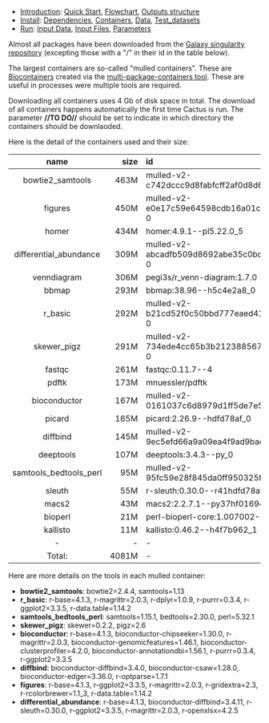 

* [Introduction](/README.md): [Quick Start](/docs/1_Intro/Quick_start.md), [Flowchart](/docs/1_Intro/Flowchart.md), [Outputs structure](/docs/1_Intro/Outputs_structure.md)
* [Install](/docs/2_Install/2_Install.md): [Dependencies](/docs/2_Install/Dependencies.md), [Containers](/docs/2_Install/Containers.md), [Data](/docs/2_Install/Data.md), [Test_datasets](/docs/2_Install/Test_datasets.md)
* [Run](/docs/3_Run/3_Run.md): [Input Data](/docs/3_Run/Input_data.md), [Input Files](/docs/3_Run/Input_files.md), [Parameters](/docs/3_Run/Parameters.md)

[](END_OF_MENU)

Almost all packages have been downloaded from the [Galaxy singularity repository](https://depot.galaxyproject.org/singularity/) (excepting those with a "/" in their id in the table below). 

The largest containers are so-called "mulled containers". These are [Biocontainers](https://biocontainers-edu.readthedocs.io/en/latest/introduction.html) created via the [multi-package-containers tool](https://github.com/BioContainers/multi-package-containers). These are useful in processes were multiple tools are required. 

Downloading all containers uses 4 Gb of disk space in total. The download of all containers happens automatically the first time Cactus is run. The parameter **//TO DO//** should be set to indicate in which directory the containers should be downlaoded.

Here is the detail of the containers used and their size:


|          name          |  size|id                                                                                            |
|:----------------------:|-----:|:---------------------------------------------------------------------------------------------|
|    bowtie2_samtools    |  463M|mulled-v2-c742dccc9d8fabfcff2af0d8d6799dbc711366cf:b6524911af823c7c52518f6c886b86916d062940-0 |
|        figures         |  450M|mulled-v2-e0e17c59e64598cdb16a01c347c673dd021f778a:0dd10d4b12b50eec83ccd1f7b7740a08f2703bdf-0 |
|         homer          |  434M|homer:4.9.1--pl5.22.0_5                                                                       |
| differential_abundance |  309M|mulled-v2-abcadfb509d8692abe35c0bd02689ab7756d85f8:1b35d287a7c9c53a258be40306bdca167e2e078a-0 |
|      venndiagram       |  306M|pegi3s/r_venn-diagram:1.7.0                                                                   |
|         bbmap          |  293M|bbmap:38.96--h5c4e2a8_0                                                                       |
|        r_basic         |  292M|mulled-v2-b21cd52f0c50bbd777eaed41c0b8228b84cff4bd:b09be1d801d248a5a61257583e629f17052d8181-0 |
|      skewer_pigz       |  291M|mulled-v2-734ede4cc65b3b212388567aac99f6182e023a8f:26fbad413ebdf8aee65d8aa554d52a4f69548508-0 |
|         fastqc         |  261M|fastqc:0.11.7--4                                                                              |
|         pdftk          |  173M|mnuessler/pdftk                                                                               |
|      bioconductor      |  167M|mulled-v2-0161037c6d8979d1ff5de7e591f5adfb3ffe38b8:e1ff5a8d5dbc70e1e5e403fb8caf20aa575b132b-0 |
|         picard         |  165M|picard:2.26.9--hdfd78af_0                                                                     |
|        diffbind        |  145M|mulled-v2-9ec5efd66a9a09ea4f9ad9bad5485675f031aeb4:cf736786cecad89eca5fea6d119a837e4bad7c08-0 |
|       deeptools        |  107M|deeptools:3.4.3--py_0                                                                         |
| samtools_bedtools_perl |   95M|mulled-v2-95fc59e28f845da0ff950325f8138eff9cedff14:0bc453d1b98bff9aef79c31f643f6b9f93bc7fbd-0 |
|         sleuth         |   55M|r-sleuth:0.30.0--r41hdfd78af_5                                                                |
|         macs2          |   43M|macs2:2.2.7.1--py37hf01694f_1                                                                 |
|        bioperl         |   21M|perl-bioperl-core:1.007002--pl5321hdfd78af_4                                                  |
|        kallisto        |   11M|kallisto:0.46.2--h4f7b962_1                                                                   |
|           -            |     -|-                                                                                             |
|         Total:         | 4081M|-                                                                                             |



Here are more details on the tools in each mulled container:
  - **bowtie2_samtools**: bowtie2=2.4.4, samtools=1.13    
  - **r_basic**: r-base=4.1.3, r-magrittr=2.0.3, r-dplyr=1.0.9, r-purrr=0.3.4, r-ggplot2=3.3.5, r-data.table=1.14.2
  - **samtools_bedtools_perl**: samtools=1.15.1, bedtools=2.30.0, perl=5.32.1
  - **skewer_pigz**: skewer=0.2.2, pigz=2.6
  - **bioconductor**: r-base=4.1.3, bioconductor-chipseeker=1.30.0, r-magrittr=2.0.3, bioconductor-genomicfeatures=1.46.1, bioconductor-clusterprofiler=4.2.0, bioconductor-annotationdbi=1.56.1, r-purrr=0.3.4, r-ggplot2=3.3.5
  - **diffbind**: bioconductor-diffbind=3.4.0, bioconductor-csaw=1.28.0, bioconductor-edger=3.36.0, r-optparse=1.7.1
  - **figures**: r-base=4.1.3, r-ggplot2=3.3.5, r-magrittr=2.0.3, r-gridextra=2.3, r-rcolorbrewer=1.1_3, r-data.table=1.14.2
  - **differential_abundance**: r-base=4.1.3, bioconductor-diffbind=3.4.11, r-sleuth=0.30.0, r-ggplot2=3.3.5, r-magrittr=2.0.3, r-openxlsx=4.2.5


<!--

workspace=/home/jersal/workspace
software=$workspace/cactus/software/
containers_dir=$workspace/singularity_containers/
containers_file=$software/conf/containers.config
containers_info_dir=$software/docs/util/containers
containers_info=$containers_info_dir/containers_info.tsv
galaxy_info=$containers_info_dir/containers_info_galaxy.tsv
not_galaxy_info=$containers_info_dir/containers_info_not_galaxy.tsv
containers_info_size=$containers_info_dir/containers_info_size.tsv
containers_info_size_1=$containers_info_dir/containers_info_size_1.tsv

grep params $containers_file | grep -v "//" | awk  -v path="$containers_dir" '{
  name=$1
  gsub("\"", "", $2)
  full_id=id=$2
  gsub("params.", "", name)
  gsub("\\$\\{depot_galaxy\\}\\/", "", id)
  gsub("\\$\\{depot_galaxy\\}\\/", "depot.galaxyproject.org-singularity--", full_id)
  gsub(":", "-", full_id)

  path_full_id= path full_id ".img"
  gsub("params.", "", name)
  print name, id, path_full_id
}' FS=' = ' > $containers_info
grep galaxy $containers_info > $galaxy_info
grep -v galaxy $containers_info > $not_galaxy_info

ls -sh $(grep galaxy $galaxy_info | cut -f3 -d" ") | sed 's/^[[:space:]]*//' | cut -f1 -d" " | paste -d' ' $galaxy_info - | awk '{print $1, $4, $2}' OFS=" " | sort -nrk2 | column -t > $containers_info_size
cat $not_galaxy_info
ls -sh $containers_dir | grep "pegi3s\\|mnuessler" 
echo "venndiagram 306M pegi3s/r_venn-diagram:1.7.0" >> $containers_info_size
echo "pdftk 173M mnuessler/pdftk" >> $containers_info_size
sort -nrk2 $containers_info_size | column -t  > $containers_info_size_1


R
library(data.table)
library(magrittr)
dt = fread('/home/jersal/workspace/cactus/software/docs/util/containers/containers_info_size_1.tsv', sep = ' ', col.names = c('name', 'size', 'id'))
total = gsub('M', '', dt$size) %>% as.integer %>% sum %>% paste0('M')
dt = rbind(dt, data.table(name = '-', size = '-', id = '-'))
dt = rbind(dt, data.table(name = 'Total:', size = total, id = '-'))
knitr::kable(dt, 'pipe', align = c('c', 'r', 'l'))


-->
